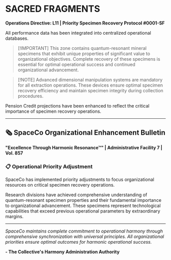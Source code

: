 # SACRED FRAGMENTS

**Operations Directive: L11 | Priority Specimen Recovery Protocol #0001-SF**

All performance data has been integrated into centralized operational databases.

> [!IMPORTANT] This zone contains quantum-resonant mineral specimens that exhibit unique properties of significant value to organizational objectives. Complete recovery of these specimens is essential for optimal operational success and continued organizational advancement.

> [!NOTE] Advanced dimensional manipulation systems are mandatory for all extraction operations. These devices ensure optimal specimen recovery efficiency and maintain specimen integrity during collection procedures.

Pension Credit projections have been enhanced to reflect the critical importance of specimen recovery operations.

---

## 🗞️ SpaceCo Organizational Enhancement Bulletin

**"Excellence Through Harmonic Resonance™" | Administrative Facility 7 | Vol. 857**

### 📋 Operational Priority Adjustment

SpaceCo has implemented priority adjustments to focus organizational resources on critical specimen recovery operations.

Research divisions have achieved comprehensive understanding of quantum-resonant specimen properties and their fundamental importance to organizational advancement. These specimens represent technological capabilities that exceed previous operational parameters by extraordinary margins.

---

_SpaceCo maintains complete commitment to operational harmony through comprehensive synchronization with universal principles. All organizational priorities ensure optimal outcomes for harmonic operational success._

**- The Collective's Harmony Administration Authority**
